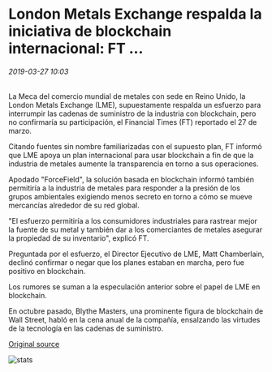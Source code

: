 # London Metals Exchange respalda la iniciativa de blockchain internacional: FT ...

###### 2019-03-27 10:03

La Meca del comercio mundial de metales con sede en Reino Unido, la London Metals Exchange (LME), supuestamente respalda un esfuerzo para interrumpir las cadenas de suministro de la industria con blockchain, pero no confirmaría su participación, el Financial Times (FT) reportado el 27 de marzo.

Citando fuentes sin nombre familiarizadas con el supuesto plan, FT informó que LME apoya un plan internacional para usar blockchain a fin de que la industria de metales aumente la transparencia en torno a sus operaciones.

Apodado "ForceField", la solución basada en blockchain informó también permitiría a la industria de metales para responder a la presión de los grupos ambientales exigiendo menos secreto en torno a cómo se mueve mercancías alrededor de su red global.

"El esfuerzo permitiría a los consumidores industriales para rastrear mejor la fuente de su metal y también dar a los comerciantes de metales asegurar la propiedad de su inventario", explicó FT.

Preguntada por el esfuerzo, el Director Ejecutivo de LME, Matt Chamberlain, declinó confirmar o negar que los planes estaban en marcha, pero fue positivo en blockchain.

Los rumores se suman a la especulación anterior sobre el papel de LME en blockchain.

En octubre pasado, Blythe Masters, una prominente figura de blockchain de Wall Street, habló en la cena anual de la compañía, ensalzando las virtudes de la tecnología en las cadenas de suministro.

[Original source](https://cointelegraph.com/news/london-metals-exchange-endorses-international-blockchain-initiative-ft)

![stats](https://c.statcounter.com/11760860/0/a89fa40b/1/ "stats")